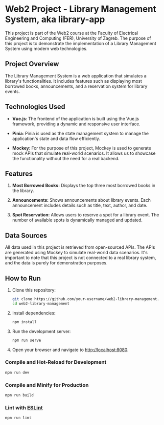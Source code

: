 # Web2 Project - Library Management System, aka library-app

This project is part of the Web2 course at the Faculty of Electrical Engineering and Computing (FER), University of Zagreb. The purpose of this project is to demonstrate the implementation of a Library Management System using modern web technologies.

## Project Overview

The Library Management System is a web application that simulates a library's functionalities. It includes features such as displaying most borrowed books, announcements, and a reservation system for library events.

## Technologies Used

- **Vue.js**: The frontend of the application is built using the Vue.js framework, providing a dynamic and responsive user interface.

- **Pinia**: Pinia is used as the state management system to manage the application's state and data flow efficiently.

- **Mockey**: For the purpose of this project, Mockey is used to generate mock APIs that simulate real-world scenarios. It allows us to showcase the functionality without the need for a real backend.

## Features

1. **Most Borrowed Books:** Displays the top three most borrowed books in the library.

2. **Announcements:** Shows announcements about library events. Each announcement includes details such as title, text, author, and date.

3. **Spot Reservation:** Allows users to reserve a spot for a library event. The number of available spots is dynamically managed and updated.

## Data Sources

All data used in this project is retrieved from open-sourced APIs. The APIs are generated using Mockey to simulate real-world data scenarios. It's important to note that this project is not connected to a real library system, and the data is purely for demonstration purposes.

## How to Run

1. Clone this repository:

   ```bash
   git clone https://github.com/your-username/web2-library-management.git
   cd web2-library-management
   ```

2. Install dependencies:

   ```bash
   npm install
   ```

3. Run the development server:

   ```bash
   npm run serve
   ```

4. Open your browser and navigate to [http://localhost:8080](http://localhost:8080).

### Compile and Hot-Reload for Development

```sh
npm run dev
```

### Compile and Minify for Production

```sh
npm run build
```

### Lint with [ESLint](https://eslint.org/)

```sh
npm run lint
```
